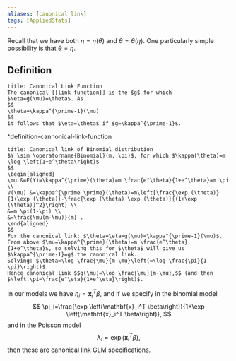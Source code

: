 ```yaml
---
aliases: [canonical link]
tags: [AppliedStats] 
---
```

Recall that we have both $\eta=\eta(\theta)$ and $\theta=\theta(\eta)$. One particularly simple possibility is that $\theta=\eta$.
## Definition

```ad-definition
title: Canonical Link Function
The canonical [[link function]] is the $g$ for which $\eta=g(\mu)=\theta$. As
$$
\theta=\kappa^{\prime-1}(\mu)
$$
it follows that $\eta=\theta$ if $g=\kappa^{\prime-1}$.
```

^definition-cannonical-link-function

```ad-example
title: Canonical link of Binomial distribution
$Y \sim \operatorname{Binomial}(m, \pi)$, for which $\kappa(\theta)=m \log \left(1+e^\theta\right)$
$$
\begin{aligned}
\mu &=E(Y)=\kappa^{\prime}(\theta)=m \frac{e^\theta}{1+e^\theta}=m \pi \\
V(\mu) &=\kappa^{\prime \prime}(\theta)=m\left[\frac{\exp (\theta)}{1+\exp (\theta)}-\frac{\exp (\theta) \exp (\theta)}{(1+\exp (\theta))^2}\right] \\
&=m \pi(1-\pi) \\
&=\frac{\mu(m-\mu)}{m} .
\end{aligned}
$$
For the canonical link: $\theta=\eta=g(\mu)=\kappa^{\prime-1}(\mu)$.
From above $\mu=\kappa^{\prime}(\theta)=m \frac{e^\theta}{1+e^\theta}$, so solving this for $\theta$ will give us $\kappa^{\prime-1}=g$ the canonical link.
Solving: $\theta=\log \frac{\mu}{m-\mu}\left(=\log \frac{\pi}{1-\pi}\right)$.
Hence canonical link $$g(\mu)=\log \frac{\mu}{m-\mu},$$ (and then $\left.\pi=\frac{e^\eta}{1+e^\eta}\right)$.
```


In our models we have $\eta_i=\mathbf{x}_i^T \beta$, and if we specify in the binomial model
$$
\pi_i=\frac{\exp \left(\mathbf{x}_i^T \beta\right)}{1+\exp \left(\mathbf{x}_i^T \beta\right)},
$$
and in the Poisson model
$$
\lambda_i=\exp \left(\mathbf{x}_i^T \beta\right),
$$
then these are canonical link GLM specifications.
